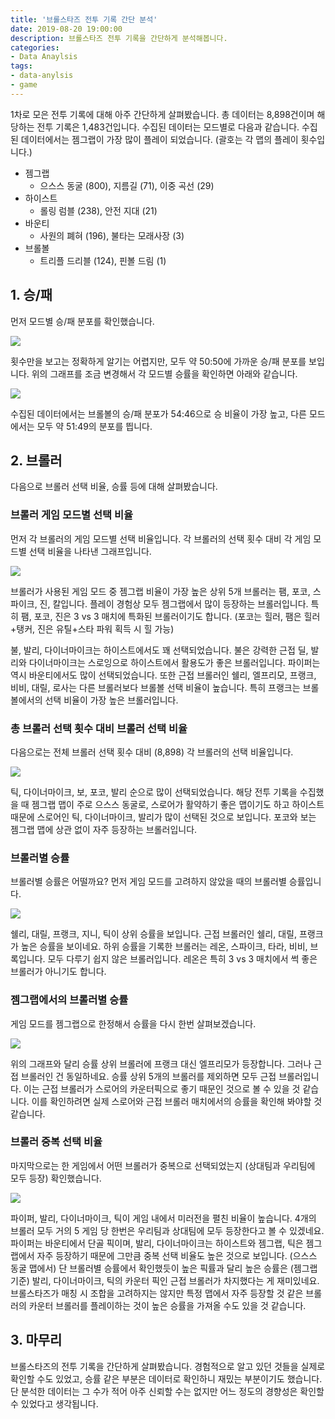 ```yaml
---
title: '브롤스타즈 전투 기록 간단 분석'
date: 2019-08-20 19:00:00
description: 브롤스타즈 전투 기록을 간단하게 분석해봅니다.
categories:
- Data Anaylsis
tags:
- data-anylsis
- game
---
```


1차로 모은 전투 기록에 대해 아주 간단하게 살펴봤습니다. 총 데이터는 8,898건이며 해당하는 전투 기록은 1,483건입니다. 수집된 데이터는 모드별로 다음과 같습니다. 수집된 데이터에서는 젬그랩이 가장 많이 플레이 되었습니다. (괄호는 각 맵의 플레이 횟수입니다.)

- 젬그랩
  - 으스스 동굴 (800), 지름길 (71), 이중 곡선 (29)
- 하이스트
  - 롤링 럼블 (238), 안전 지대 (21)
- 바운티
  - 사원의 폐혀 (196), 불타는 모래사장 (3)
- 브롤볼
  - 트리플 드리블 (124), 핀볼 드림 (1)





## 1. 승/패

먼저 모드별 승/패 분포를 확인했습니다. 

![](https://drive.google.com/uc?id=180DBEGWyfYxT5JMBuPrMCGTz21HXneln)

횟수만을 보고는 정확하게 알기는 어렵지만, 모두 약 50:50에 가까운 승/패 분포를 보입니다. 위의 그래프를 조금 변경해서 각 모드별 승률을 확인하면 아래와 같습니다.

![](https://drive.google.com/uc?id=1n-A_zJpilj3VVsztRopFgJR82elc_wJI)

수집된 데이터에서는 브롤볼의 승/패 분포가 54:46으로 승 비율이 가장 높고, 다른 모드에서는 모두 약 51:49의 분포를 띕니다.



## 2. 브롤러

다음으로 브롤러 선택 비율, 승률 등에 대해 살펴봤습니다.



### 브롤러 게임 모드별 선택 비율

먼저 각 브롤러의 게임 모드별 선택 비율입니다. 각 브롤러의 선택 횟수 대비 각 게임 모드별 선택 비율을 나타낸 그래프입니다.

![](https://drive.google.com/uc?id=1B25lcP3VEgWNovVCgADkXCuCvOJJIIX3)

브롤러가 사용된 게임 모드 중 젬그랩 비율이 가장 높은 상위 5개 브롤러는 팸, 포코, 스파이크, 진, 칼입니다. 플레이 경험상 모두 젬그랩에서 많이 등장하는 브롤러입니다. 특히 팸, 포코, 진은 3 vs 3 매치에 특화된 브롤러이기도 합니다. (포코는 힐러, 팸은 힐러+탱커, 진은 유틸+스타 파워 획득 시 힐 가능)

불, 발리, 다이너마이크는 하이스트에서도 꽤 선택되었습니다. 불은 강력한 근접 딜, 발리와 다이너마이크는 스로잉으로 하이스트에서 활용도가 좋은 브롤러입니다. 파이퍼는 역시 바운티에서도 많이 선택되었습니다. 또한 근접 브롤러인 쉘리, 엘프리모, 프랭크, 비비, 대릴, 로사는 다른 브롤러보다 브롤볼 선택 비율이 높습니다. 특히 프랭크는 브롤볼에서의 선택 비율이 가장 높은 브롤러입니다.



### 총 브롤러 선택 횟수 대비 브롤러 선택 비율

다음으로는 전체 브롤러 선택 횟수 대비 (8,898) 각 브롤러의 선택 비율입니다.

![](https://drive.google.com/uc?id=1BncN1IUkxWPU8NBSXbkTt9aHQBPMwjMq)

틱, 다이너마이크, 보, 포코, 발리 순으로 많이 선택되었습니다. 해당 전투 기록을 수집했을 때 젬그랩 맵이 주로 으스스 동굴로, 스로어가 활약하기 좋은 맵이기도 하고 하이스트 때문에 스로어인 틱, 다이너마이크, 발리가 많이 선택된 것으로 보입니다. 포코와 보는 젬그랩 맵에 상관 없이 자주 등장하는 브롤러입니다.



### 브롤러별 승률

브롤러별 승률은 어떨까요? 먼저 게임 모드를 고려하지 않았을 때의 브롤러별 승률입니다.

![](https://drive.google.com/uc?id=15rkJQ6k3XZAZOYOF3uk7bnm8uP9jZbij)

쉘리, 대릴, 프랭크, 지니, 틱이 상위 승률을 보입니다. 근접 브롤러인 쉘리, 대릴, 프랭크가 높은 승률을 보이네요. 하위 승률을 기록한 브롤러는 레온, 스파이크, 타라, 비비, 브록입니다. 모두 다루기 쉽지 않은 브롤러입니다. 레온은 특히 3 vs 3 매치에서 썩 좋은 브롤러가 아니기도 합니다.



### 젬그랩에서의 브롤러별 승률

게임 모드를 젬그랩으로 한정해서 승률을 다시 한번 살펴보겠습니다.

![](https://drive.google.com/uc?id=1gEBuzQTvn_qgGEqvR6EjlOqv9D7pnuz-)

위의 그래프와 달리 승률 상위 브롤러에 프랭크 대신 엘프리모가 등장합니다. 그러나 근접 브롤러인 건 동일하네요. 승률 상위 5개의 브롤러를 제외하면 모두 근접 브롤러입니다. 이는 근접 브롤러가 스로어의 카운터픽으로 좋기 때문인 것으로 볼 수 있을 것 같습니다. 이를 확인하려면 실제 스로어와 근접 브롤러 매치에서의 승률을 확인해 봐야할 것 같습니다.



### 브롤러 중복 선택 비율

마지막으로는 한 게임에서 어떤 브롤러가 중복으로 선택되었는지 (상대팀과 우리팀에 모두 등장) 확인했습니다.

![](https://drive.google.com/uc?id=1ZC8ZIfaMQnyeyrIF-yEakRy3eAThgQca)

파이퍼, 발리, 다이너마이크, 틱이 게임 내에서 미러전을 펼친 비율이 높습니다. 4개의 브롤러 모두 거의 5 게임 당 한번은 우리팀과 상대팀에 모두 등장한다고 볼 수 있겠네요. 파이퍼는 바운티에서 단골 픽이며, 발리, 다이너마이크는 하이스트와 젬그랩, 틱은 젬그랩에서 자주 등장하기 때문에 그만큼 중복 선택 비율도 높은 것으로 보입니다. (으스스 동굴 맵에서) 단 브롤러별 승률에서 확인했듯이 높은 픽률과 달리 높은 승률은 (젬그랩 기준) 발리, 다이너마이크, 틱의 카운터 픽인 근접 브롤러가 차지했다는 게 재미있네요. 브롤스타즈가 매칭 시 조합을 고려하지는 않지만 특정 맵에서 자주 등장할 것 같은 브롤러의 카운터 브롤러를 플레이하는 것이 높은 승률을 가져올 수도 있을 것 같습니다. 



## 3. 마무리

브롤스타즈의 전투 기록을 간단하게 살펴봤습니다. 경험적으로 알고 있던 것들을 실제로 확인할 수도 있었고, 승률 같은 부분은 데이터로 확인하니 재밌는 부분이기도 했습니다. 단 분석한 데이터는 그 수가 적어 아주 신뢰할 수는 없지만 어느 정도의 경향성은 확인할 수 있었다고 생각됩니다.